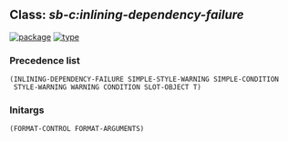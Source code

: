 ## Class: ***sb-c:inlining-dependency-failure***
[![package](https://img.shields.io/badge/Package-SB--C-5f9ea0.svg?style=social&colorA=999999)](../) [![type](https://img.shields.io/badge/Type-Class-5f9ea0.svg?style=social&colorA=999999)](../#class) 
### Precedence list
```
(INLINING-DEPENDENCY-FAILURE SIMPLE-STYLE-WARNING SIMPLE-CONDITION
 STYLE-WARNING WARNING CONDITION SLOT-OBJECT T)
```
### Initargs
```
(FORMAT-CONTROL FORMAT-ARGUMENTS)
```
